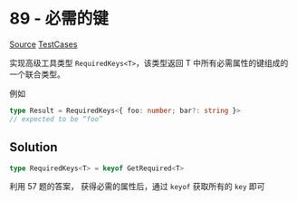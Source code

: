 # 89 - 必需的键

[Source](https://github.com/lybenson/ts-checker/blob/master/src/89-hard-required-keys/template.ts) [TestCases]((https://github.com/lybenson/ts-checker/blob/master/src/89-hard-required-keys/test-cases.ts))

实现高级工具类型 `RequiredKeys<T>`，该类型返回 T 中所有必需属性的键组成的一个联合类型。

例如

```ts
type Result = RequiredKeys<{ foo: number; bar?: string }>
// expected to be “foo”
```

## Solution

```ts
type RequiredKeys<T> = keyof GetRequired<T>
```

利用 57 题的答案， 获得必需的属性后，通过 `keyof` 获取所有的 `key` 即可

